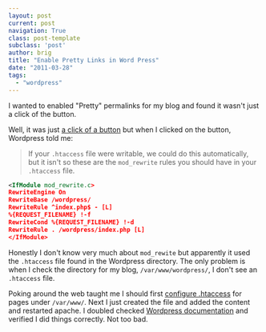 ```yaml
---
layout: post
current: post
navigation: True
class: post-template
subclass: 'post'
author: brig
title: "Enable Pretty Links in Word Press"
date: "2011-03-28"
tags: 
  - "wordpress"
---
```


I wanted to enabled "Pretty" permalinks for my blog and found it wasn't just a click of the button. 

Well, it was just [a click of a button](http://codex.wordpress.org/Using_Permalinks#Using_.22Pretty.22_permalinks) but when I clicked on the button, Wordpress told me: 

> If your `.htaccess` file were writable, we could do this automatically, but it isn't so these are the `mod_rewrite` rules you should have in your `.htaccess` file.

```xml
<IfModule mod_rewrite.c> 
RewriteEngine On 
RewriteBase /wordpress/ 
RewriteRule ^index.php$ - [L] 
%{REQUEST_FILENAME} !-f 
RewriteCond %{REQUEST_FILENAME} !-d 
RewriteRule . /wordpress/index.php [L] 
</IfModule>
```
Honestly I don't know very much about `mod_rewite` but apparently it used the `.htaccess` file found in the Wordpress directory. The only problem is when I check the directory for my blog, `/var/www/wordpress/`, I don't see an `.htaccess` file. 

Poking around the web taught me I should first [configure .htaccess](http://www.joeldare.com/wiki/linux:using_.htaccess_on_ubuntu) for pages under `/var/www/`. Next I just created the file and added the content and restarted apache. I doubled checked [Wordpress documentation](http://codex.wordpress.org/Using_Permalinks#Using_.22Pretty.22_permalinks) and verified I did things correctly. Not too bad.
